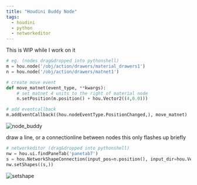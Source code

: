 ```yaml
---
title: "Houdini Buddy Node"
tags:
  - houdini
  - python
  - networkeditor
---
```


This is WIP while I work on it


```python
# eg. (nodes drag&dropped into pythonshell)
m = hou.node('/obj/action/drawers/material_drawers1')
n = hou.node('/obj/action/drawers/matnet1')

# create move event
def move_matnet(event_type, **kwargs):
    # set matnet 4 units to the right of material node
    n.setPosition(m.position() + hou.Vector2((4,0.0)))

# add eventcallback
m.addEventCallback((hou.nodeEventType.PositionChanged,), move_matnet)
```
![node_buddy](https://user-images.githubusercontent.com/12150445/212907655-5dbf3e1a-7e7c-4007-87b3-2e87d0aa241e.gif)


draw a line, or a connectionline between nodes this only flashes up briefly
```python
# networkeditor (drag&dropped into pythonshell)
nw = hou.ui.findPaneTab('panetab7')
s = hou.NetworkShapeConnection(input_pos=n.position(), input_dir=hou.Vector2(0,1), output_pos=m.position(), output_dir=hou.Vector2(0,1),dashed=True)
nw.setShapes((s,))
```
![setshape](https://user-images.githubusercontent.com/12150445/212908407-017f6205-bedf-4fab-b672-b4cffd3c6c03.gif)
